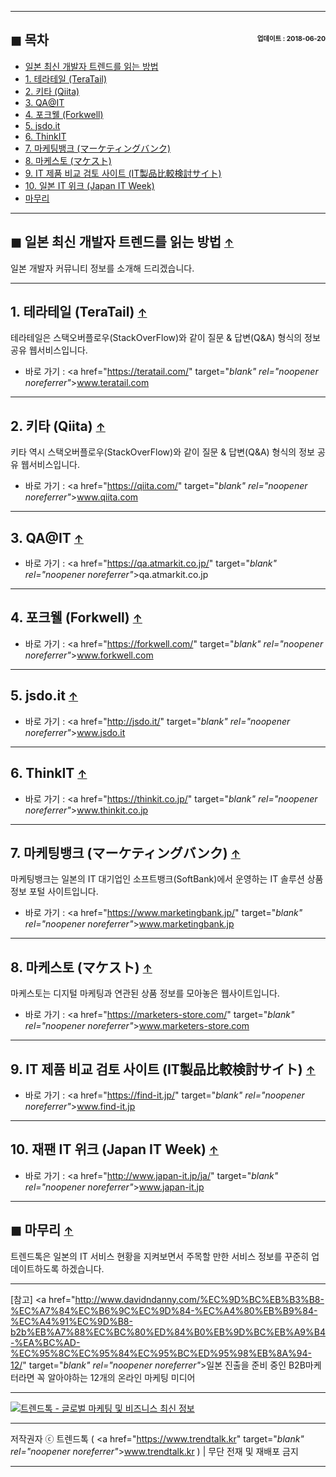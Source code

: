 <!-- <a name="index"></a> -->
***
## ◼︎ 목차 <span style="font-size:0.5em; float:right; padding:0.5em 0 0;">업데이트 : 2018-06-20</span>

- [일본 최신 개발자 트렌드를 읽는 방법](#index-00)
- [1. 테라테일 (TeraTail)](#index-01)
- [2. 키타 (Qiita)](#index-02)
- [3. QA@IT](#index-03)
- [4. 포크웰 (Forkwell)](#index-04)
- [5. jsdo.it](#index-05)
- [6. ThinkIT](#index-06)
- [7. 마케팅뱅크 (マーケティングバンク)](#index-07)
- [8. 마케스토 (マケスト)](#index-08)
- [9. IT 제품 비교 검토 사이트 (IT製品比較検討サイト)](#index-09)
- [10. 일본 IT 위크 (Japan IT Week)](#index-10)
- [마무리](#index-end)

<!-- <a name="index-00"></a> -->
***
## ◼︎ 일본 최신 개발자 트렌드를 읽는 방법 <span style="font-size:0.8em">[↑](#index)</span>

일본 개발자 커뮤니티 정보를 소개해 드리겠습니다.

<!-- <a name="index-01"></a> -->
***
## 1. 테라테일 (TeraTail) <span style="font-size:0.8em">[↑](#index)</span>

테라테일은 스택오버플로우(StackOverFlow)와 같이 질문 & 답변(Q&A) 형식의 정보 공유 웹서비스입니다.

- 바로 가기 : <a href="https://teratail.com/" target="_blank" rel="noopener noreferrer"_>www.teratail.com</a>

<!-- <a name="index-02"></a> -->
***
## 2. 키타 (Qiita) <span style="font-size:0.8em">[↑](#index)</span>

키타 역시 스택오버플로우(StackOverFlow)와 같이 질문 & 답변(Q&A) 형식의 정보 공유 웹서비스입니다.

- 바로 가기 : <a href="https://qiita.com/" target="_blank" rel="noopener noreferrer"_>www.qiita.com</a>

<!-- <a name="index-03"></a> -->
***
## 3. QA@IT <span style="font-size:0.8em">[↑](#index)</span>

- 바로 가기 : <a href="https://qa.atmarkit.co.jp/" target="_blank" rel="noopener noreferrer"_>qa.atmarkit.co.jp</a>

<!-- <a name="index-04"></a> -->
***
## 4. 포크웰 (Forkwell) <span style="font-size:0.8em">[↑](#index)</span>

- 바로 가기 : <a href="https://forkwell.com/" target="_blank" rel="noopener noreferrer"_>www.forkwell.com</a>

<!-- <a name="index-05"></a> -->
***
## 5. jsdo.it <span style="font-size:0.8em">[↑](#index)</span>

- 바로 가기 : <a href="http://jsdo.it/" target="_blank" rel="noopener noreferrer"_>www.jsdo.it</a>

<!-- <a name="index-06"></a> -->
***
## 6. ThinkIT <span style="font-size:0.8em">[↑](#index)</span>

- 바로 가기 : <a href="https://thinkit.co.jp/" target="_blank" rel="noopener noreferrer"_>www.thinkit.co.jp</a>

<!-- <a name="index-07"></a> -->
***
## 7. 마케팅뱅크 (マーケティングバンク) <span style="font-size:0.8em">[↑](#index)</span>

마케팅뱅크는 일본의 IT 대기업인 소프트뱅크(SoftBank)에서 운영하는 IT 솔루션 상품 정보 포털 사이트입니다.

- 바로 가기 : <a href="https://www.marketingbank.jp/" target="_blank" rel="noopener noreferrer"_>www.marketingbank.jp</a>

<!-- <a name="index-08"></a> -->
***
## 8. 마케스토 (マケスト) <span style="font-size:0.8em">[↑](#index)</span>

마케스토는 디지털 마케팅과 연관된 상품 정보를 모아놓은 웹사이트입니다.

- 바로 가기 : <a href="https://marketers-store.com/" target="_blank" rel="noopener noreferrer"_>www.marketers-store.com</a>

<!-- <a name="index-09"></a> -->
***
## 9. IT 제품 비교 검토 사이트 (IT製品比較検討サイト) <span style="font-size:0.8em">[↑](#index)</span>

- 바로 가기 : <a href="https://find-it.jp/" target="_blank" rel="noopener noreferrer"_>www.find-it.jp</a>

<!-- <a name="index-10"></a> -->
***
## 10. 재팬 IT 위크 (Japan IT Week) <span style="font-size:0.8em">[↑](#index)</span>

- 바로 가기 : <a href="http://www.japan-it.jp/ja/" target="_blank" rel="noopener noreferrer"_>www.japan-it.jp</a>

<!-- <a name="index-end"></a> -->
***
## ◼︎ 마무리 <span style="font-size:0.8em">[↑](#index)</span>

트렌드톡은 일본의 IT 서비스 현황을 지켜보면서 주목할 만한 서비스 정보를 꾸준히 업데이트하도록 하겠습니다.

***
[참고] <a href="http://www.davidndanny.com/%EC%9D%BC%EB%B3%B8-%EC%A7%84%EC%B6%9C%EC%9D%84-%EC%A4%80%EB%B9%84-%EC%A4%91%EC%9D%B8-b2b%EB%A7%88%EC%BC%80%ED%84%B0%EB%9D%BC%EB%A9%B4-%EA%BC%AD-%EC%95%8C%EC%95%84%EC%95%BC%ED%95%98%EB%8A%94-12/" target="_blank" rel="noopener noreferrer"_>일본 진출을 준비 중인 B2B마케터라면 꼭 알아야하는 12개의 온라인 마케팅 미디어</a>

***
[![트렌드톡 - 글로벌 마케팅 및 비즈니스 최신 정보](https://hellotblog.files.wordpress.com/2018/04/trendtalk-mkt-cover-01-966x200.jpg#full)](#index)
***
저작권자 ⓒ 트렌드톡 ( <a href="https://www.trendtalk.kr" target="_blank" rel="noopener noreferrer"_>www.trendtalk.kr</a> ) | 무단 전재 및 재배포 금지
***
